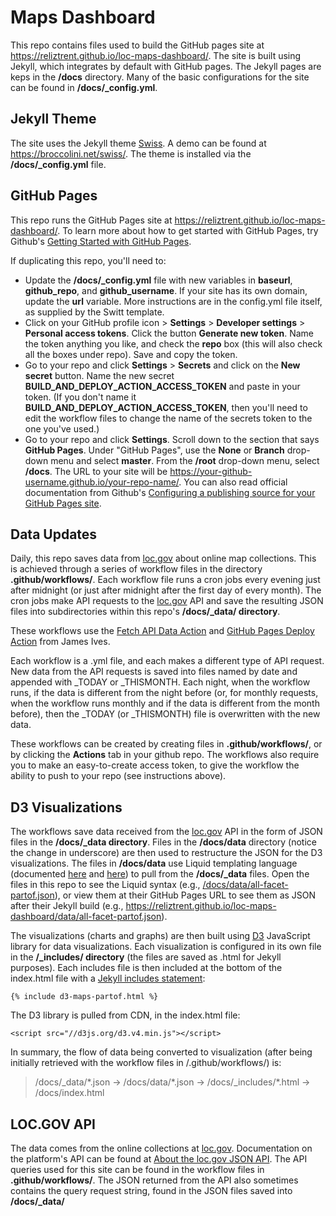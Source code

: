 # Maps Dashboard

This repo contains files used to build the GitHub pages site at https://reliztrent.github.io/loc-maps-dashboard/. The site is built using Jekyll, which integrates by default with GitHub pages. The Jekyll pages are keps in the **/docs** directory. Many of the basic configurations for the site can be found in **/docs/\_config.yml**. 

## Jekyll Theme

The site uses the Jekyll theme [Swiss](https://github.com//broccolini/swiss). A demo can be found at https://broccolini.net/swiss/. The theme is installed via the **/docs/\_config.yml** file.

## GitHub Pages

This repo runs the GitHub Pages site at https://reliztrent.github.io/loc-maps-dashboard/. To learn more about how to get started with GitHub Pages, try Github's [Getting Started with GitHub Pages](https://guides.github.com/features/pages/). 

If duplicating this repo, you'll need to:

- Update the **/docs/\_config.yml** file with new variables in **baseurl**, **github_repo**, and **github_username**. If your site has its own domain, update the **url** variable. More instructions are in the config.yml file itself, as supplied by the Switt template. 
- Click on your GitHub profile icon > **Settings** > **Developer settings** > **Personal access tokens**. Click the button **Generate new token**. Name the token anything you like, and check the **repo** box (this will also check all the boxes under repo). Save and copy the token. 
- Go to your repo and click **Settings** > **Secrets** and click on the **New secret** button. Name the new secret **BUILD_AND_DEPLOY_ACTION_ACCESS_TOKEN** and paste in your token. (If you don't name it **BUILD_AND_DEPLOY_ACTION_ACCESS_TOKEN**, then you'll need to edit the workflow files to change the name of the secrets token to the one you've used.)
- Go to your repo and click **Settings**. Scroll down to the section that says **GitHub Pages**. Under "GitHub Pages", use the **None** or **Branch** drop-down menu and select **master**. From the **/root** drop-down menu, select **/docs**. The URL to your site will be https://your-github-username.github.io/your-repo-name/. You can also read official documentation from Github's [Configuring a publishing source for your GitHub Pages site](https://docs.github.com/en/github/working-with-github-pages/configuring-a-publishing-source-for-your-github-pages-site).

## Data Updates

Daily, this repo saves data from [loc.gov](http://loc.gov) about online map collections. This is achieved through a series of workflow files in the directory **.github/workflows/**. Each workflow file runs a cron jobs every evening just after midnight (or just after midnight after the first day of every month). The cron jobs make API requests to the [loc.gov](http://loc.gov) API and save the resulting JSON files into subdirectories within this repo's **/docs/\_data/ directory**.  

These workflows use the [Fetch API Data Action](https://github.com//JamesIves/fetch-api-data-action) and [GitHub Pages Deploy Action](https://github.com/JamesIves/github-pages-deploy-action) from James Ives.

Each workflow is a .yml file, and each makes a different type of API request. New data from the API requests is saved into files named by date and appended with \_TODAY or \_THISMONTH. Each night, when the workflow runs, if the data is different from the night before (or, for monthly requests, when the workflow runs monthly and if the data is different from the month before), then the \_TODAY (or \_THISMONTH) file is overwritten with the new data. 

These workflows can be created by creating files in **.github/workflows/**, or by clicking the **Actions** tab in your github repo. The workflows also require you to make an easy-to-create access token, to give the workflow the ability to push to your repo (see instructions above).

## D3 Visualizations
 
The workflows save data received from the [loc.gov](http://loc.gov) API in the form of JSON files in the **/docs/\_data directory**. Files in the **/docs/data** directory (notice the change in underscore) are then used to restructure the JSON for the D3 visualizations. The files in **/docs/data** use Liquid templating language (documented [here](https://jekyllrb.com/docs/liquid/) and [here](https://shopify.github.io/liquid/)) to pull from the **/docs/\_data** files. Open the files in this repo to see the Liquid syntax (e.g., [/docs/data/all-facet-partof.json](/docs/data/all-facet-partof.json)), or view them at their GitHub Pages URL to see them as JSON after their Jekyll build (e.g., https://reliztrent.github.io/loc-maps-dashboard/data/all-facet-partof.json).

The visualizations (charts and graphs) are then built using [D3](https://github.com/d3/d3/wiki) JavaScript library for data visualizations. Each visualization is configured in its own file in the **/\_includes/ directory** (the files are saved as .html for Jekyll purposes). Each includes file is then included at the bottom of the index.html file with a [Jekyll includes statement](https://jekyllrb.com/docs/includes/): 

```
{% include d3-maps-partof.html %}
```

The D3 library is pulled from CDN, in the index.html file:

```
<script src="//d3js.org/d3.v4.min.js"></script>
```

In summary, the flow of data being converted to visualization (after being initially retrieved with the workflow files in /.github/workflows/) is:

> /docs/\_data/\*.json &rarr; /docs/data/\*.json &rarr; /docs/\_includes/\*.html &rarr; /docs/index.html

## LOC.GOV API

The data comes from the online collections at [loc.gov](http://loc.gov). Documentation on the platform's API can be found at [About the loc.gov JSON API](https://libraryofcongress.github.io/data-exploration/). The API queries used for this site can be found in the workflow files in **.github/workflows/**. The JSON returned from the API also sometimes contains the query request string, found in the JSON files saved into **/docs/_data/**